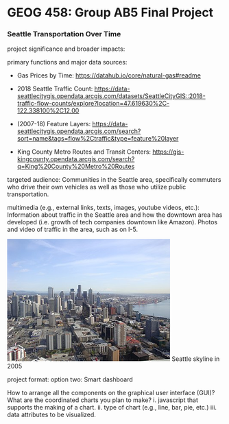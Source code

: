 # GEOG 458: Group AB5 Final Project

### Seattle Transportation Over Time

project significance and broader impacts:


primary functions and major data sources:
- Gas Prices by Time: https://datahub.io/core/natural-gas#readme 

- 2018 Seattle Traffic Count: https://data-seattlecitygis.opendata.arcgis.com/datasets/SeattleCityGIS::2018-traffic-flow-counts/explore?location=47.619630%2C-122.338100%2C12.00 

- (2007-18) Feature Layers: https://data-seattlecitygis.opendata.arcgis.com/search?sort=name&tags=flow%2Ctraffic&type=feature%20layer 

- King County Metro Routes and Transit Centers: https://gis-kingcounty.opendata.arcgis.com/search?q=King%20County%20Metro%20Routes 


targeted audience:
Communities in the Seattle area, specifically commuters who drive their own vehicles as well as those who utilize public transportation.

multimedia (e.g., external links, texts, images, youtube videos, etc.):
Information about traffic in the Seattle area and how the downtown area has developed (i.e. growth of tech companies downtown like Amazon). Photos and video of traffic in the area, such as on I-5.


![Seattle skyline in 2005](img/SeattleSkyline.jpg)
Seattle skyline in 2005

project format: option two: Smart dashboard

How to arrange all the components on the graphical user interface (GUI)?
What are the coordinated charts you plan to make?
i. javascript that supports the making of a chart.
ii. type of chart (e.g., line, bar, pie, etc.)
iii. data attributes to be visualized.
